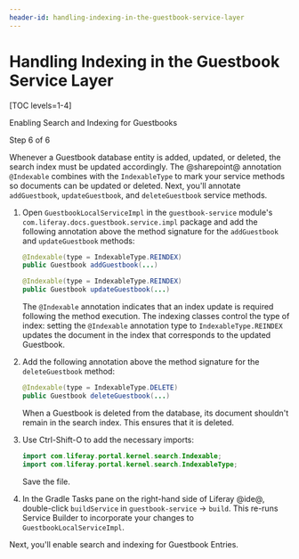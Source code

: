```yaml
---
header-id: handling-indexing-in-the-guestbook-service-layer
---
```


# Handling Indexing in the Guestbook Service Layer

[TOC levels=1-4]

<div class="learn-path-step row">
    <p id="stepTitle">Enabling Search and Indexing for Guestbooks</p><p>Step 6 of 6</p>
</div>

Whenever a Guestbook database entity is added, updated, or deleted, the search
index must be updated accordingly. The @sharepoint@ annotation `@Indexable`
combines with the `IndexableType` to mark your service methods so documents can
be updated or deleted. Next, you'll annotate `addGuestbook`, `updateGuestbook`,
and `deleteGuestbook` service methods. 

1.  Open `GuestbookLocalServiceImpl` in the `guestbook-service` module's 
    `com.liferay.docs.guestbook.service.impl` package and add the following 
    annotation above the method signature for the `addGuestbook` and 
    `updateGuestbook` methods:

    ```java
    @Indexable(type = IndexableType.REINDEX)
    public Guestbook addGuestbook(...)

    @Indexable(type = IndexableType.REINDEX)
    public Guestbook updateGuestbook(...)
    ```

    The `@Indexable` annotation indicates that an index update is required
    following the method execution. The indexing classes control the type of
    index: setting the `@Indexable` annotation type to `IndexableType.REINDEX`
    updates the document in the index that corresponds to the updated Guestbook. 

2.  Add the following annotation above the method signature for the 
    `deleteGuestbook` method: 

    ```java
    @Indexable(type = IndexableType.DELETE)
    public Guestbook deleteGuestbook(...)
    ```

    When a Guestbook is deleted from the database, its document shouldn't
    remain in the search index. This ensures that it is deleted.

3.  Use Ctrl-Shift-O to add the necessary imports:

    ```java
    import com.liferay.portal.kernel.search.Indexable;
    import com.liferay.portal.kernel.search.IndexableType;
    ```

    Save the file. 

4.  In the Gradle Tasks pane on the right-hand side of Liferay @ide@, 
    double-click `buildService` in `guestbook-service` &rarr; `build`. This 
    re-runs Service Builder to incorporate your changes to 
    `GuestbookLocalServiceImpl`. 

Next, you'll enable search and indexing for Guestbook Entries. 
